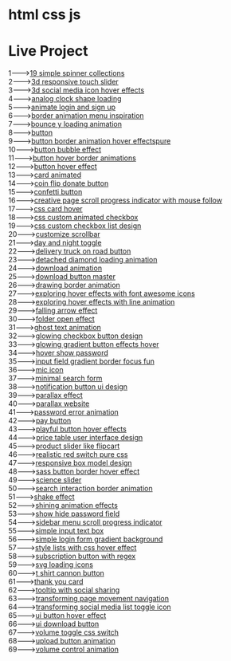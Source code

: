 # html css js
<h1>Live Project</h1>
1---><a href="https://hawanbeats.github.io/html-css-js/19%20simple%20spinner%20collections/">19 simple spinner collections</a>
<br>
2---><a href="https://hawanbeats.github.io/html-css-js/3d%20responsive%20touch%20slider/">3d responsive touch slider</a>
<br>
3---><a href="https://hawanbeats.github.io/html-css-js/3d%20social%20media%20icon%20hover%20effects/">3d social media icon hover effects</a>
<br>
4---><a href="https://hawanbeats.github.io/html-css-js/analog%20clock%20shape%20loading/">analog clock shape loading</a>
<br>
5---><a href="https://hawanbeats.github.io/html-css-js/animate%20login%20and%20sign%20up/">animate login and sign up</a>
<br>
6---><a href="https://hawanbeats.github.io/html-css-js/border%20animation%20menu%20inspiration/">border animation menu inspiration</a>
<br>
7---><a href="https://hawanbeats.github.io/html-css-js/bounce%20y%20loading%20animation/">bounce y loading animation</a>
<br>
8---><a href="https://hawanbeats.github.io/html-css-js/button/">button</a>
<br>
9---><a href="https://hawanbeats.github.io/html-css-js/button%20border%20animation%20on%20hover%20effectspure/">button border animation hover effectspure</a>
<br>
10---><a href="https://hawanbeats.github.io/html-css-js/button%20bubble%20effect/">button bubble effect</a>
<br>
11---><a href="https://hawanbeats.github.io/html-css-js/button%20hover%20border%20animations/">button hover border animations</a>
<br>
12---><a href="https://hawanbeats.github.io/html-css-js/button%20hover%20effect/">button hover effect</a>
<br>
13---><a href="https://hawanbeats.github.io/html-css-js/card%20animated/">card animated</a>
<br>
14---><a href="https://hawanbeats.github.io/html-css-js/coin%20flip%20donate%20button/">coin flip donate button</a>
<br>
15---><a href="https://hawanbeats.github.io/html-css-js/confetti%20button/">confetti button</a>
<br>
16---><a href="https://hawanbeats.github.io/html-css-js/creative%20page%20scroll%20progress%20indicator%20with%20mouse%20follow/">creative page scroll progress indicator with mouse follow</a>
<br>
17---><a href="https://hawanbeats.github.io/html-css-js/css%20card%20hover/">css card hover</a>
<br>
18---><a href="https://hawanbeats.github.io/html-css-js/css%20custom%20animated%20checkbox/">css custom animated checkbox</a>
<br>
19---><a href="https://hawanbeats.github.io/html-css-js/css%20custom%20checkbox%20list%20design/">css custom checkbox list design</a>
<br>
20---><a href="https://hawanbeats.github.io/html-css-js/customize%20scrollbar/">customize scrollbar</a>
<br>
21---><a href="https://hawanbeats.github.io/html-css-js/day%20and%20night%20toggle/">day and night toggle</a>
<br>
22---><a href="https://hawanbeats.github.io/html-css-js/delivery%20truck%20on%20road%20button/">delivery truck on road button</a>
<br>
23---><a href="https://hawanbeats.github.io/html-css-js/detached%20diamond%20loading%20animation/">detached diamond loading animation</a>
<br>
24---><a href="https://hawanbeats.github.io/html-css-js/download%20animation/">download animation</a>
<br>
25---><a href="https://hawanbeats.github.io/html-css-js/download-button-master/">download button master</a>
<br>
26---><a href="https://hawanbeats.github.io/html-css-js/drawing%20border%20animation/">drawing border animation</a>
<br>
27---><a href="https://hawanbeats.github.io/html-css-js/exploring%20hover%20effects%20with%20font%20awesome%20icons/">exploring hover effects with font awesome icons</a>
<br>
28---><a href="https://hawanbeats.github.io/html-css-js/exploring%20hover%20effects%20with%20line%20animation/">exploring hover effects with line animation</a>
<br>
29---><a href="https://hawanbeats.github.io/html-css-js/falling%20arrow%20effect/">falling arrow effect</a>
<br>
30---><a href="https://hawanbeats.github.io/html-css-js/folder%20open%20effect/">folder open effect</a>
<br>
31---><a href="https://hawanbeats.github.io/html-css-js/ghost%20text%20animation/">ghost text animation</a>
<br>
32---><a href="https://hawanbeats.github.io/html-css-js/glowing%20checkbox%20button%20design/">glowing checkbox button design</a>
<br>
33---><a href="https://hawanbeats.github.io/html-css-js/glowing%20gradient%20button%20effects%20on%20hover/">glowing gradient button effects hover</a>
<br>
34---><a href="https://hawanbeats.github.io/html-css-js/hover%20show%20password/">hover show password</a>
<br>
35---><a href="https://hawanbeats.github.io/html-css-js/input%20field%20gradient%20border%20focus%20fun/">input field gradient border focus fun</a>
<br>
36---><a href="https://hawanbeats.github.io/html-css-js/mic%20icon/">mic icon</a>
<br>
37---><a href="https://hawanbeats.github.io/html-css-js/minimal%20search%20form/">minimal search form</a>
<br>
38---><a href="https://hawanbeats.github.io/html-css-js/notification%20button%20ui%20design/">notification button ui design</a>
<br>
39---><a href="https://hawanbeats.github.io/html-css-js/parallax%20effect/">parallax effect</a>
<br>
40---><a href="https://hawanbeats.github.io/html-css-js/parallax%20website/">parallax website</a>
<br>
41---><a href="https://hawanbeats.github.io/html-css-js/password%20error%20animation/">password error animation</a>
<br>
42---><a href="https://hawanbeats.github.io/html-css-js/pay%20button/">pay button</a>
<br>
43---><a href="https://hawanbeats.github.io/html-css-js/playful%20button%20hover%20effects/">playful button hover effects</a>
<br>
44---><a href="https://hawanbeats.github.io/html-css-js/price%20table%20user%20interface%20design/">price table user interface design</a>
<br>
45---><a href="https://hawanbeats.github.io/html-css-js/product%20slider%20like%20flipcart/">product slider like flipcart</a>
<br>
46---><a href="https://hawanbeats.github.io/html-css-js/realistic%20red%20switch%20pure%20css/">realistic red switch pure css</a>
<br>
47---><a href="https://hawanbeats.github.io/html-css-js/responsive%20box%20model%20design/">responsive box model design</a>
<br>
48---><a href="https://hawanbeats.github.io/html-css-js/sass%20button%20border%20hover%20effect/">sass button border hover effect</a>
<br>
49---><a href="https://hawanbeats.github.io/html-css-js/science%20slider/">science slider</a>
<br>
50---><a href="https://hawanbeats.github.io/html-css-js/search%20interaction%20border%20animation/">search interaction border animation</a>
<br>
51---><a href="https://hawanbeats.github.io/html-css-js/shake%20effect/">shake effect</a>
<br>
52---><a href="https://hawanbeats.github.io/html-css-js/shining%20text%20animation%20effects/">shining animation effects</a>
<br>
53---><a href="https://hawanbeats.github.io/html-css-js/show%20hide%20password%20field/">show hide password field</a>
<br>
54---><a href="https://hawanbeats.github.io/html-css-js/sidebar%20menu%20scroll%20progress%20indicator/">sidebar menu scroll progress indicator</a>
<br>
55---><a href="https://hawanbeats.github.io/html-css-js/simple%20input%20text%20box/">simple input text box</a>
<br>
56---><a href="https://hawanbeats.github.io/html-css-js/simple%20login%20form%20gradient%20background/">simple login form gradient background</a>
<br>
57---><a href="https://hawanbeats.github.io/html-css-js/style%20lists%20with%20css%20hover%20effect/">style lists with css hover effect</a>
<br> 
58---><a href="https://hawanbeats.github.io/html-css-js/subscription%20button%20with%20regex/">subscription button with regex</a>
<br>
59---><a href="https://hawanbeats.github.io/html-css-js/svg%20loading%20icons/">svg loading icons</a>
<br>
60---><a href="https://hawanbeats.github.io/html-css-js/t%20shirt%20cannon%20button/">t shirt cannon button</a>
<br>
61---><a href="https://hawanbeats.github.io/html-css-js/thank%20you%20card/">thank you card</a>
<br>
62---><a href="https://hawanbeats.github.io/html-css-js/tooltip%20with%20social%20sharing/">tooltip with social sharing</a>
<br>
63---><a href="https://hawanbeats.github.io/html-css-js/transforming%20page%20movement%20navigation/">transforming page movement navigation</a>
<br>
64---><a href="https://hawanbeats.github.io/html-css-js/transforming%20social%20media%20list%20toggle%20icon/">transforming social media list toggle icon</a>
<br>
65---><a href="https://hawanbeats.github.io/html-css-js/ui%20button%20hover%20effect/">ui button hover effect</a>
<br>
66---><a href="https://hawanbeats.github.io/html-css-js/ui%20download%20button/">ui download button</a>
<br>
67---><a href="https://hawanbeats.github.io/html-css-js/volume%20toggle%20css%20switch/">volume toggle css switch</a>
<br>
68---><a href="https://hawanbeats.github.io/html-css-js/upload%20button%20animation/">upload button animation</a>
<br>
69---><a href="https://hawanbeats.github.io/html-css-js/volume%20control%20animation/">volume control animation</a>
